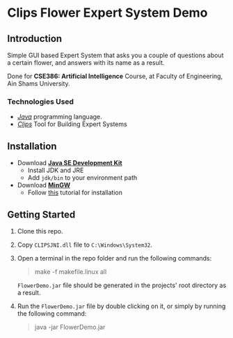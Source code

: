 # Clips Flower Expert System Demo

## Introduction
Simple GUI based Expert System that asks you a couple of questions about a certain flower, and answers with its name as a result.<br>

Done for **CSE386: Artificial Intelligence** Course, at Faculty of Engineering, Ain Shams University.

### Technologies Used
- [*Java*](https://www.java.com/en) programming language.
- [*Clips*](http://www.clipsrules.net) Tool for Building Expert Systems

## Installation
- Download [**Java SE Development Kit**](https://www.oracle.com/technetwork/java/javase/downloads/jdk8-downloads-2133151.html)
  - Install JDK and JRE
  - Add `jdk/bin` to your environment path
- Download [**MinGW**](https://sourceforge.net/projects/mingw/)
  - Follow [this](https://www.youtube.com/watch?v=sXW2VLrQ3Bs) tutorial for installation

## Getting Started
1. Clone this repo.
2. Copy `CLIPSJNI.dll` file to `C:\Windows\System32`.
3. Open a terminal in the repo folder and run the following commands:
    >make -f makefile.linux all <br>
    
    `FlowerDemo.jar` file should be generated in the projects' root directory as a result.
4. Run the `FlowerDemo.jar` file by double clicking on it, or simply by running the following command:
    >java -jar FlowerDemo.jar <br>